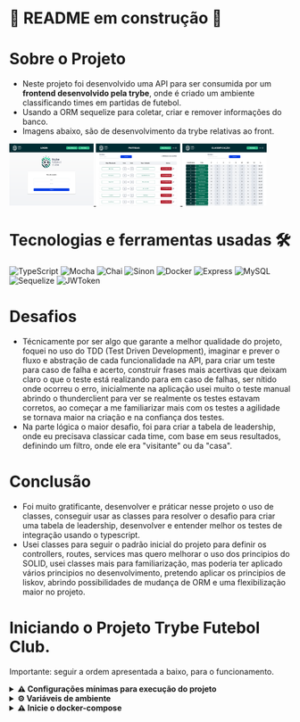 # 🚧 README em construção 🚧

# Sobre o Projeto 

- Neste projeto foi desenvolvido uma API para ser consumida por um **frontend desenvolvido pela trybe**, onde é criado um ambiente classificando times em partidas de futebol.
- Usando a ORM sequelize para coletar, criar e remover informações do banco.
- Imagens abaixo, são de desenvolvimento da trybe relativas ao front.

<a href="./screenshots/tfc_login.png">
  <img src="./screenshots/tfc_login.png" width="30%"></img>
</a>
<a href="./screenshots/tfc_matches.png">
  <img src="./screenshots/tfc_matches.png" width="30%"></img>
</a>
<a href="./screenshots/tfc_leadership.png">
  <img src="./screenshots/tfc_leadership.png" width="30%"></img>
</a>

# Tecnologias e ferramentas usadas 🛠

![TypeScript](https://img.shields.io/badge/-TypeScript-235a97?style=flat-square&logo=typescript&logoColor=ffffff)
![Mocha](https://img.shields.io/badge/-Mocha-896446?style=flat-square&logo=mocha&logoColor=ffffff)
![Chai](https://img.shields.io/badge/-Chai-a40802?style=flat-square&logo=chai)
![Sinon](https://img.shields.io/badge/-Sinon-a0d3a4?style=flat-square&logo=sinon)
![Docker](https://img.shields.io/badge/-Docker-003f8c?style=flat-square&logo=docker&logoColor=fff)
![Express](https://img.shields.io/badge/-Express-339999?style=flat-square&logo=express)
![MySQL](https://img.shields.io/badge/-MySQL-EAA221?style=flat-square&logo=mysql&logoColor=1e4c68)
![Sequelize](https://img.shields.io/badge/-Sequelize-02afef?style=flat-square&logo=sequelize&logoColor=ffffff)
![JWToken](https://img.shields.io/badge/-JWToken-000?style=flat-square&logo=jsonwebtokens&logoColor=d63aff)

# Desafios

- Técnicamente por ser algo que garante a melhor qualidade do projeto, foquei no uso do TDD (Test Driven Development), imaginar e prever o fluxo e abstração de cada funcionalidade na API, para criar um teste para caso de falha e acerto, construir frases mais acertivas que deixam claro o que o teste está realizando para em caso de falhas, ser nítido onde ocorreu o erro, inicialmente na aplicação usei muito o teste manual abrindo o thunderclient para ver se realmente os testes estavam corretos, ao começar a me familiarizar mais com os testes a agilidade se tornava maior na criação e na confiança dos testes.
- Na parte lógica o maior desafio, foi para criar a tabela de leadership, onde eu precisava classicar cada time, com base em seus resultados, definindo um filtro, onde ele era "visitante" ou da "casa".


# Conclusão

- Foi muito gratificante, desenvolver e práticar nesse projeto o uso de classes, conseguir usar as classes para resolver o desafio para criar uma tabela de leadership, desenvolver e entender melhor os testes de integração usando o typescript.
- Usei classes para seguir o padrão inicial do projeto para definir os controllers, routes, services  mas quero melhorar o uso dos principios do SOLID, usei classes mais para familiarização, mas poderia ter aplicado vários principios no desenvolvimento, pretendo aplicar os principios de liskov, abrindo possibilidades de mudança de ORM e uma flexibilização maior no projeto.

# Iniciando o Projeto Trybe Futebol Club.

Importante: seguir a ordem apresentada a baixo, para o funcionamento.

<details>
  <summary>
    <strong>
      ⚠️ Configurações mínimas para execução do projeto
    </strong>
  </summary>

   - Sistema Operacional Distribuição Unix
 - Node versão 16
 - Docker
 - Docker-compose versão >=1.29.2
 - node versão 16.15.0 LTS ou superior

</details>

<details>
  <summary>
    <strong>
      ⚙️ Variáveis de ambiente
    </strong>
  </summary>

Deve-se criar um arquivo .env na raiz da pasta backend com o seguinte conteúdo:
```
JWT_SECRET=jwt_secret
APP_PORT=3001
DB_USER=root
DB_PASS=123456
DB_HOST=localhost 
DB_PORT=3002
```
</details>

<details>
  <summary>
    <strong>
      ⚠️ Inicie o docker-compose
    </strong>
  </summary>

Para iniciar o docker compose, você deve estar dentro da pasta raiz do projeto usar o comando: `docker-compose up -d`

Verifique se os container está funcionando e rodando com o comando `docker ps`. Devem aparecer dois container com o nome de *blogs_api* e *blogs_api_db*.

</details>

</details>
